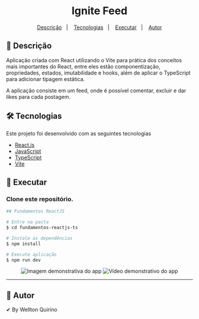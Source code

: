 <h1 align="center">
Ignite Feed
</h1>

<p align="center">
  <a href="#page_facing_up-descrição">Descrição</a>&nbsp;&nbsp;&nbsp;|&nbsp;&nbsp;&nbsp;
  <a href="#-tecnologias">Tecnologias</a>&nbsp;&nbsp;&nbsp;|&nbsp;&nbsp;&nbsp;
  <a href="#closed_book-executar">Executar</a>&nbsp;&nbsp;&nbsp;|&nbsp;&nbsp;&nbsp;
  <a href="#man-Autor">Autor</a>
</p>

## :page_facing_up: Descrição

Aplicação criada com React utilizando o Vite para prática dos conceitos mais importantes do React, entre eles estão componentização, propriedades, estados, imutabilidade e hooks, além de aplicar o TypeScript para adicionar tipagem estática.

A aplicação consiste em um feed, onde é possível comentar, excluir e dar likes para cada postagem.

## 🛠 Tecnologias

Este projeto foi desenvolvido com as seguintes tecnologias

- [React.js](https://pt-br.reactjs.org/)
- [JavaScript](https://developer.mozilla.org/pt-BR/docs/Web/JavaScript)
- [TypeScript](https://www.typescriptlang.org/)
- [Vite](https://vitejs.dev/)

## :closed_book: Executar

### Clone este repositório.

```bash
## Fundamentos ReactJS

# Entre na pasta
$ cd fundamentos-reactjs-ts

# Instale as dependências
$ npm install

# Execute aplicação
$ npm run dev

```

<p align="center">
<img alt="Imagem demonstrativa do app" src="https://user-images.githubusercontent.com/12499627/173670320-8951ba09-1e1b-4b63-b911-b8bbd574b349.png" />

<img alt="Vídeo demonstrativo do app" src="https://user-images.githubusercontent.com/12499627/174882300-dd20dd42-6b05-4b08-b017-41abb63e0500.gif" />  
</p>

---

## :man: Autor

✔ By Wellton Quirino
